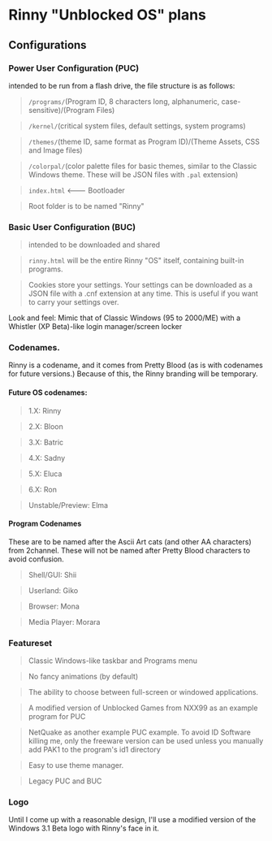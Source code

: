 # Rinny "Unblocked OS" plans

## Configurations

### Power User Configuration (PUC)

intended to be run from a flash drive, the file structure is as follows:
> `/programs/`(Program ID, 8 characters long, alphanumeric, case-sensitive)/(Program Files)

> `/kernel/`(critical system files, default settings, system programs)

> `/themes/`(theme ID, same format as Program ID)/(Theme Assets, CSS and Image files)

> `/colorpal/`(color palette files for basic themes, similar to the Classic Windows theme. These will be JSON files with `.pal` extension)

> `index.html` <--- Bootloader 

> Root folder is to be named "Rinny"

### Basic User Configuration (BUC) 

> intended to be downloaded and shared

> `rinny.html` will be the entire Rinny "OS" itself, containing built-in programs. 

> Cookies store your settings. Your settings can be downloaded as a JSON file with a .cnf extension at any time. This is useful if you want to carry your settings over.

Look and feel: Mimic that of Classic Windows (95 to 2000/ME) with a Whistler (XP Beta)-like login manager/screen locker


### Codenames.

Rinny is a codename, and it comes from Pretty Blood (as is with codenames for future versions.) Because of this, the Rinny branding will be temporary.

#### Future OS codenames:

> 1.X: Rinny

> 2.X: Bloon

> 3.X: Batric

> 4.X: Sadny

> 5.X: Eluca

> 6.X: Ron

>Unstable/Preview: Elma

#### Program Codenames

These are to be named after the Ascii Art cats (and other AA characters) from 2channel. These will not be named after Pretty Blood characters to avoid confusion.

> Shell/GUI: Shii

> Userland: Giko

> Browser: Mona

> Media Player: Morara

### Featureset

> Classic Windows-like taskbar and Programs menu

> No fancy animations (by default)

> The ability to choose between full-screen or windowed applications.

> A modified version of Unblocked Games from NXX99 as an example program for PUC

> NetQuake as another example PUC example. To avoid ID Software killing me, only the freeware version can be used unless you manually add PAK1 to the program's id1 directory

> Easy to use theme manager.

> Legacy PUC and BUC

### Logo

Until I come up with a reasonable design, I'll use a modified version of the Windows 3.1 Beta logo with Rinny's face in it. 

